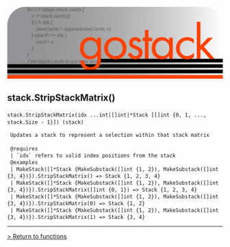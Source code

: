 ![Banner](../../images/gostack_SmallerTransparent.png)

 <h2>stack.StripStackMatrix()</h2>

 `stack.StripStackMatrix(idx ...int|[]int|*Stack [[]int {0, 1, ..., stack.Size - 1}]) (stack)`

```
 Updates a stack to represent a selection within that stack matrix

 @requires
 | `idx` refers to valid index positions from the stack
 @examples
 | MakeStack([]*Stack {MakeSubstack([]int {1, 2}), MakeSubstack([]int {3, 4})}).StripStackMatrix() => Stack {1, 2, 3, 4}
 | MakeStack([]*Stack {MakeSubstack([]int {1, 2}), MakeSubstack([]int {3, 4})}).StripStackMatrix([]int {0, 1}) => Stack {1, 2, 3, 4}
 | MakeStack([]*Stack {MakeSubstack([]int {1, 2}), MakeSubstack([]int {3, 4})}).StripStackMatrix(0) => Stack {1, 2}
 | MakeStack([]*Stack {MakeSubstack([]int {1, 2}), MakeSubstack([]int {3, 4})}).StripStackMatrix(1) => Stack {3, 4}
```

---

 [> Return to functions](../functionsAPI.md)